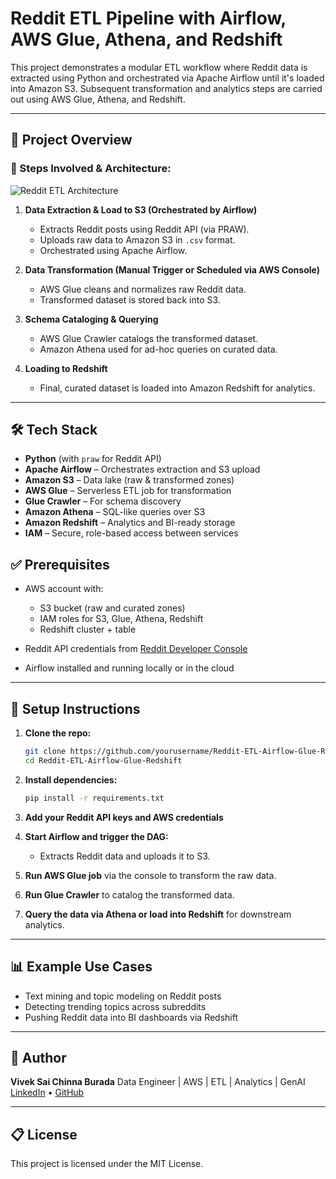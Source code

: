 # Reddit ETL Pipeline with Airflow, AWS Glue, Athena, and Redshift

This project demonstrates a modular ETL workflow where Reddit data is extracted using Python and orchestrated via Apache Airflow until it's loaded into Amazon S3. Subsequent transformation and analytics steps are carried out using AWS Glue, Athena, and Redshift.

---

## 🚀 Project Overview

### 🔹 Steps Involved & Architecture:
![Reddit ETL Architecture](ETL_Arch_img.png)

1. **Data Extraction & Load to S3 (Orchestrated by Airflow)**

   * Extracts Reddit posts using Reddit API (via PRAW).
   * Uploads raw data to Amazon S3 in `.csv` format.
   * Orchestrated using Apache Airflow.

2. **Data Transformation (Manual Trigger or Scheduled via AWS Console)**

   * AWS Glue cleans and normalizes raw Reddit data.
   * Transformed dataset is stored back into S3.

3. **Schema Cataloging & Querying**

   * AWS Glue Crawler catalogs the transformed dataset.
   * Amazon Athena used for ad-hoc queries on curated data.

4. **Loading to Redshift**

   * Final, curated dataset is loaded into Amazon Redshift for analytics.

---

## 🛠️ Tech Stack

* **Python** (with `praw` for Reddit API)
* **Apache Airflow** – Orchestrates extraction and S3 upload
* **Amazon S3** – Data lake (raw & transformed zones)
* **AWS Glue** – Serverless ETL job for transformation
* **Glue Crawler** – For schema discovery
* **Amazon Athena** – SQL-like queries over S3
* **Amazon Redshift** – Analytics and BI-ready storage
* **IAM** – Secure, role-based access between services


## ✅ Prerequisites

* AWS account with:

  * S3 bucket (raw and curated zones)
  * IAM roles for S3, Glue, Athena, Redshift
  * Redshift cluster + table
* Reddit API credentials from [Reddit Developer Console](https://www.reddit.com/prefs/apps)
* Airflow installed and running locally or in the cloud

---

## 🔧 Setup Instructions

1. **Clone the repo:**

   ```bash
   git clone https://github.com/yourusername/Reddit-ETL-Airflow-Glue-Redshift.git
   cd Reddit-ETL-Airflow-Glue-Redshift
   ```

2. **Install dependencies:**

   ```bash
   pip install -r requirements.txt
   ```

3. **Add your Reddit API keys and AWS credentials**

4. **Start Airflow and trigger the DAG:**

   * Extracts Reddit data and uploads it to S3.

5. **Run AWS Glue job** via the console to transform the raw data.

6. **Run Glue Crawler** to catalog the transformed data.

7. **Query the data via Athena or load into Redshift** for downstream analytics.

---

## 📊 Example Use Cases

* Text mining and topic modeling on Reddit posts
* Detecting trending topics across subreddits
* Pushing Reddit data into BI dashboards via Redshift

---

## 👤 Author

**Vivek Sai Chinna Burada**
Data Engineer | AWS | ETL | Analytics | GenAI
[LinkedIn](https://www.linkedin.com/in/viveksaichinna) • [GitHub](https://github.com/viveksaichinna)

---

## 📋 License

This project is licensed under the MIT License.
